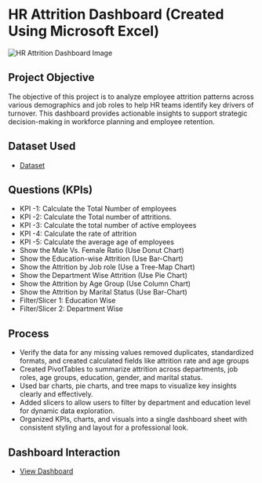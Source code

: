 # HR Attrition Dashboard (Created Using Microsoft Excel)
![HR Attrition Dashboard Image](https://github.com/user-attachments/assets/a0fc16eb-05e1-4244-bd16-c45e6c67cad9)

## Project Objective
The objective of this project is to analyze employee attrition patterns across various demographics and job roles to help HR teams identify key drivers of turnover. This dashboard provides actionable insights to support strategic decision-making in workforce planning and employee retention.

## Dataset Used
- <a href= "https://github.com/Mukid-Ahsam/HR_Attrition_Dashboard/blob/main/HR%20Attrition%20Dashboard.xlsx" >Dataset<a/>

## Questions (KPIs)
- KPI -1: Calculate the Total Number of employees
- KPI -2: Calculate the Total number of attritions. 
- KPI -3: Calculate the total number of active employees
- KPI -4: Calculate the rate of attrition
- KPI -5: Calculate the average age of employees
- Show the Male Vs. Female Ratio (Use Donut Chart)
- Show the Education-wise Attrition (Use Bar-Chart)
- Show the Attrition by Job role (Use a Tree-Map Chart)
- Show the Department Wise Attrition (Use Pie Chart)
- Show the Attrition by Age Group (Use Column Chart)
- Show the Attrition by Marital Status (Use Bar-Chart)
- Filter/Slicer 1: Education Wise
- Filter/Slicer 2: Department Wise

## Process
-	Verify the data for any missing values removed duplicates, standardized formats, and created calculated fields like attrition rate and age groups
-	Created PivotTables to summarize attrition across departments, job roles, age groups, education, gender, and marital status.
-	Used bar charts, pie charts, and tree maps to visualize key insights clearly and effectively.
-	Added slicers to allow users to filter by department and education level for dynamic data exploration.
-	Organized KPIs, charts, and visuals into a single dashboard sheet with consistent styling and layout for a professional look.


## Dashboard Interaction
- <a href="https://github.com/Mukid-Ahsam/HR_Attrition_Dashboard/blob/main/HR%20Attrition%20Dashboard%20Image.png" >View Dashboard<a/>
